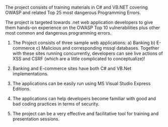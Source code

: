 The project consists of training materials in C# and VB.NET covering OWASP and related Top 25 most dangerous Programming Errors.

The project is targeted towards .net web application developers to give them hands-on experience on the OWASP Top 10 vulnerabilities plus other most common and dangerous programming errors.

1. The Project consists of three sample web applications:
a) Banking
b) E-commerce
c) Malicious
and corresponding mssql databases. Together with these sites running concurrently, developers can see live actions of XSS and CSRF (which are a little complicated to conceptualize)!

2. Banking and E-commerce sites have both C# and VB.Net implementations.

3. The applications can be easily run using MS Visual Studio Express Editions.

3. The applications can help developers become familiar with good and bad coding practices in terms of security.

4. The project can be a very effective and facilitative tool for training and presentation sessions.
